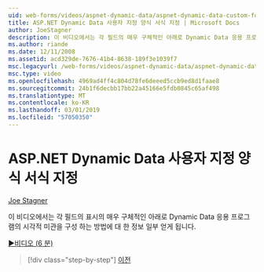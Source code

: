 ```yaml
---
uid: web-forms/videos/aspnet-dynamic-data/aspnet-dynamic-data-custom-form-formatting
title: ASP.NET Dynamic Data 사용자 지정 양식 서식 지정 | Microsoft Docs
author: JoeStagner
description: 이 비디오에서는 각 필드의 매우 구체적인 아래로 Dynamic Data 응용 프로그램의 시각적 미관을 구성 하는 방법에 대 한 정보 일부 얻게 됩니다...
ms.author: riande
ms.date: 12/11/2008
ms.assetid: acd329de-7676-41b4-8638-189f3e1039f7
msc.legacyurl: /web-forms/videos/aspnet-dynamic-data/aspnet-dynamic-data-custom-form-formatting
msc.type: video
ms.openlocfilehash: 4969ad4ff4c804d78fe6deeed5ccb9ed8d1faae8
ms.sourcegitcommit: 24b1f6decbb17bb22a45166e5fdb0845c65af498
ms.translationtype: MT
ms.contentlocale: ko-KR
ms.lasthandoff: 03/01/2019
ms.locfileid: "57050350"
---
```

<a name="aspnet-dynamic-data-custom-form-formatting"></a>ASP.NET Dynamic Data 사용자 지정 양식 서식 지정
====================
[Joe Stagner](https://github.com/JoeStagner)

이 비디오에서는 각 필드의 표시의 매우 구체적인 아래로 Dynamic Data 응용 프로그램의 시각적 미관을 구성 하는 방법에 대 한 정보 일부 얻게 됩니다.

[&#9654;비디오 (6 분)](https://channel9.msdn.com/Blogs/ASP-NET-Site-Videos/aspnet-dynamic-data-custom-form-formatting)

> [!div class="step-by-step"]
> [이전](how-to-create-table-specific-custom-forms-in-an-aspnet-dynamic-data-application.md)
